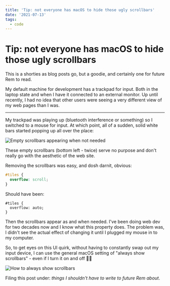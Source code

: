 ```yaml
---
title: 'Tip: not everyone has macOS to hide those ugly scrollbars'
date: '2021-07-13'
tags:
  - code
---
```


# Tip: not everyone has macOS to hide those ugly scrollbars

This is a shorties as blog posts go, but a goodie, and certainly one for future Rem to read.

My default machine for development has a trackpad for input. Both in the laptop state and when I have it connected to an external monitor. Up until recently, I had no idea that other users were seeing a very different view of my web pages than I was.

<!--more-->

---

My trackpad was playing up (bluetooth interference or something) so I switched to a mouse for input. At which point, all of a sudden, solid white bars started popping up all over the place:

![Empty scrollbars appearing when not needed](/images/scrollbars.png)

These empty scrollbars (bottom left - twice) serve no purpose and don't really go with the aesthetic of the web site.

Removing the scrollbars was easy, and dosh darnit, obvious:

```css
#tiles {
  overflow: scroll;
}
```

Should have been:

```
#tiles {
  overflow: auto;
}
```

Then the scrollbars appear as and when needed. I've been doing web dev for two decades now and I know what this property does. The problem was, I didn't see the actual effect of changing it until I plugged my mouse in to my computer.

So, to get eyes on this UI quirk, without having to constantly swap out my input device, I can use the general macOS setting of "always show scrollbars" - even if I turn it on and off 🤦‍♂️

![How to always show scrollbars](/images/always-show-scrollbars.png)

Filing this post under: _things I shouldn't have to write to future Rem about_.
